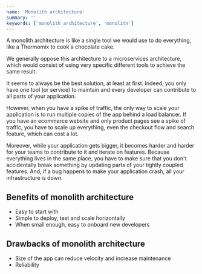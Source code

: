 ```yaml
---
name: 'Monolith architecture'
summary: ''
keywords: ['monolith architecture', 'monolith']
---
```


A monolith architecture is like a single tool we would use to do everything, like a Thermomix to cook a chocolate cake.

We generally oppose this architecture to a microservices architecture, which would consist of using very specific different tools to achieve the same result.

It seems to always be the best solution, at least at first. Indeed, you only have one tool (or service) to maintain and every developer can contribute to all parts of your application.

However, when you have a spike of traffic, the only way to scale your application is to run multiple copies of the app behind a load balancer. If you have an ecommerce website and only product pages see a spike of traffic, you have to scale up everything, even the checkout flow and search feature, which can cost a lot.

Moreover, while your application gets bigger, it becomes harder and harder for your teams to contribute to it and iterate on features. Because everything lives in the same place, you have to make sure that you don't accidentally break something by updating parts of your tightly coupled features. And, if a bug happens to make your application crash, all your infrastructure is down.

## Benefits of monolith architecture

- Easy to start with
- Simple to deploy, test and scale horizontally
- When small enough, easy to onboard new developers

## Drawbacks of monolith architecture

- Size of the app can reduce velocity and increase maintenance
- Reliability
